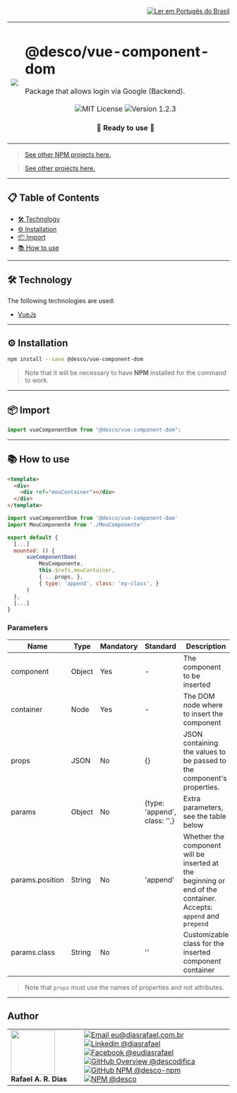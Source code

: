 <div align="right">
  <a href="README.md">
    <img alt="Ler em Portugês do Brasil" src="https://img.shields.io/static/v1?label=&message=Ler+em+Portugu%C3%AAs+do+Brasil&color=green&style=for-the-badge" />
  </a>
</div>

<table>
  <tr>
    <td><img src="https://i.ibb.co/f2sJyjx/vue-component-dom.png"></td>
    <td>  
      <h1>@desco/vue-component-dom</h1>
      Package that allows login via Google (Backend).
      <br /><br />
      <div align="center">
        <img alt="MIT License" src="https://img.shields.io/static/v1?label=License&message=MIT&color=green&style=for-the-badge">
        <img alt="Version 1.2.3" src="https://img.shields.io/static/v1?label=Version&message=1.2.3&color=blue&style=for-the-badge">
      </div>
      <h4 align="center"> 
        🚀 Ready to use 🚀
      </h4>
    </td>
  </tr>
</table>

> <a href="https://github.com/desco-npm" target="_blank">See other NPM projects here.</a>

> <a href="https://github.com/descoifica" target="_blank">See other projects here.</a>

---

## 📋 Table of Contents

- [🛠️ Technology](#Technology)
- [⚙️ Installation](#Installation)
- [📦 Import](#Import)
- [📚 How to use](#How-to-use)

---

## 🛠️ Technology

The following technologies are used:

- [VueJs](https://vuejs.org/)

---

<a name="Installation"></a>

## ⚙️ Installation

```bash
npm install --save @desco/vue-component-dom
```

> Note that it will be necessary to have **NPM** installed for the command to work.

---

<a name="Import"></a>

## 📦 Import

```js
import vueComponentDom from "@desco/vue-component-dom";
```

---

<a name="How-To-Use"></a>

## 📚 How to use

```html
<template>
  <div>
    <div ref="meuContainer"></div>
  </div>
</template>
```

```js
import vueComponentDom from '@desco/vue-component-dom'
import MeuComponente from './MeuComponente'

export default {
  [...]
  mounted: () {
      vueComponentDom(
          MeuComponente,
          this.$refs.meuContainer,
          { ...props, },
          { type: 'append', class: 'my-class', }
      )
  },
  [...]
}
```

### Parameters

| Name            | Type   | Mandatory | Standard                     | Description                                                                                                      |
| --------------- | ------ | --------- | ---------------------------- | ---------------------------------------------------------------------------------------------------------------- |
| component       | Object | Yes       | -                            | The component to be inserted                                                                                     |
| container       | Node   | Yes       | -                            | The DOM node where to insert the component                                                                       |
| props           | JSON   | No        | {}                           | JSON containing the values to be passed to the component's properties.                                           |
| params          | Object | No        | {type: 'append', class: '',} | Extra parameters, see the table below                                                                            |
| params.position | String | No        | 'append'                     | Whether the component will be inserted at the beginning or end of the container. Accepts: `append` and` prepend` |
| params.class    | String | No        | ''                           | Customizable class for the inserted component container                                                          |

> Note that `props` must use the names of properties and not attributes.

---

## Author

<table>
  <tr>
    <td width="150px">
      <img src="https://scontent.fsdu1-1.fna.fbcdn.net/v/t1.0-9/539886_235546170253505_5977326689811409130_n.jpg?_nc_cat=106&ccb=3&_nc_sid=174925&_nc_eui2=AeGgFWn_fWInwRkTo3mHSP993TbQ0TzG0Y3dNtDRPMbRjS-eZL1tr4I5maqz6O-jva9qWnIxKOsD3UtSm9CTeCys&_nc_ohc=Qw6NaDGrtIgAX9uFF2c&_nc_ht=scontent.fsdu1-1.fna&oh=5ebac9874d7a24e157c8c99fd965c2a4&oe=606539CE" width="100px;" alt=""/>
      <b>Rafael A. R. Dias</b>
    </td>
    <td>  
      <a href="mailto:eu@diasrafael.com.br" target="_blank" >
        <img alt="Email eu@diasrafael.com.br" src="https://img.shields.io/static/v1?label=Email&message=eu@diasrafael.com.br&color=red&logo=gmail&style=for-the-badge">
      </a>
      <a href="https://www.linkedin.com/in/diasrafael/" target="_blank">
        <img alt="Linkedin @diasrafael" src="https://img.shields.io/static/v1?label=Linkedin&message=@diasrafael&color=blue&logo=linkedin&style=for-the-badge">
      </a>
      <a href="https://www.facebook.com/eudiasrafael" target="_blank">
        <img alt="Facebook @eudiasrafael" src="https://img.shields.io/static/v1?label=Facebook&message=@eudiasrafael&color=blue&logo=facebook&style=for-the-badge">
      </a>
      <a href="https://github.com/descodifica" target="_blank">
        <img alt="GitHub Overview @descodifica" src="https://img.shields.io/static/v1?label=GitHub+Overview&message=@descodifica&color=black&logo=github&style=for-the-badge">
      </a>
      <a href="https://github.com/desco-npm" target="_blank">
        <img alt="GitHub NPM @desco-npm" src="https://img.shields.io/static/v1?label=GitHub+NPM&message=@desco-npm&color=black&logo=github&style=for-the-badge">
      </a>
      <a href="https://www.npmjs.com/org/desco" target="_blank">
        <img alt="NPM @desco" src="https://img.shields.io/static/v1?label=NPM&message=@desco&color=red&logo=npm&style=for-the-badge">
      </a>
    </td>
  </tr>
</table>
